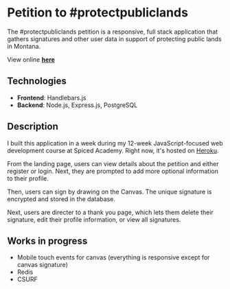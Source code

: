 # Petition to #protectpubliclands

The #protectpubliclands petition is a responsive, full stack application that gathers signatures and other user data in support of protecting public lands in Montana.

View online **[here](https://protect-public-lands.herokuapp.com)**

## Technologies
* **Frontend**: Handlebars.js
* **Backend**: Node.js, Express.js, PostgreSQL

## Description
I built this application in a week during my 12-week JavaScript-focused web development course at Spiced Academy. Right now, it's hosted on [Heroku](https://nbit-network.herokuapp.com/welcome#/).

From the landing page, users can view details about the petition and either register or login. Next, they are prompted to add more optional information to their profile.

Then, users can sign by drawing on the Canvas. The unique signature is encrypted and stored in the database.

Next, users are directer to a thank you page, which lets them delete their signature, edit their profile information, or view all signatures.

## Works in progress
* Mobile touch events for canvas (everything is responsive except for canvas signature)
* Redis
* CSURF
